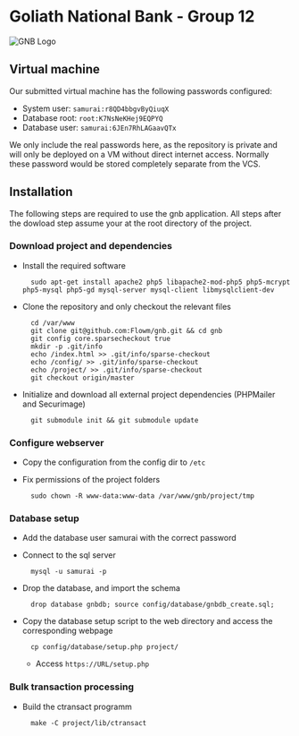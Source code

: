 # Goliath National Bank - Group 12
![GNB Logo](http://frcy.org/static/gnb.svg)

## Virtual machine
Our submitted virtual machine has the following passwords configured:
* System user: `samurai:r8QD4bbgvByQiuqX`
* Database root: `root:K7NsNeKHej9EQPYQ`
* Database user: `samurai:6JEn7RhLAGaavQTx`

We only include the real passwords here, as the repository is private and will
only be deployed on a VM without direct internet access. Normally these
password would be stored completely separate from the VCS.

## Installation
The following steps are required to use the gnb application.
All steps after the dowload step assume your at the root directory of the project.

### Download project and dependencies
* Install the required software

        sudo apt-get install apache2 php5 libapache2-mod-php5 php5-mcrypt php5-mysql php5-gd mysql-server mysql-client libmysqlclient-dev

* Clone the repository and only checkout the relevant files

        cd /var/www
        git clone git@github.com:Flowm/gnb.git && cd gnb
        git config core.sparsecheckout true
		mkdir -p .git/info
		echo /index.html >> .git/info/sparse-checkout
		echo /config/ >> .git/info/sparse-checkout
		echo /project/ >> .git/info/sparse-checkout
		git checkout origin/master

* Initialize and download all external project dependencies (PHPMailer and Securimage)

		git submodule init && git submodule update

### Configure webserver
* Copy the configuration from the config dir to `/etc`
* Fix permissions of the project folders

		sudo chown -R www-data:www-data /var/www/gnb/project/tmp

### Database setup
* Add the database user samurai with the correct password
* Connect to the sql server

		mysql -u samurai -p

* Drop the database, and import the schema

		drop database gnbdb; source config/database/gnbdb_create.sql;

* Copy the database setup script to the web directory and access the corresponding webpage

		cp config/database/setup.php project/

    * Access `https://URL/setup.php`

### Bulk transaction processing
* Build the ctransact programm

		make -C project/lib/ctransact
